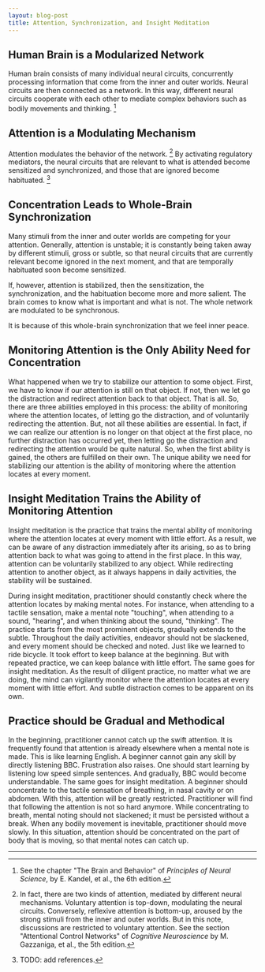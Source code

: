 ```yaml
---
layout: blog-post
title: Attention, Synchronization, and Insight Meditation
---
```


## Human Brain is a Modularized Network

Human brain consists of many individual neural circuits, concurrently processing information that come from the inner and outer worlds. Neural circuits are then connected as a network. In this way, different neural circuits cooperate with each other to mediate complex behaviors such as bodily movements and thinking. [^modularized-network]

  [^modularized-network]: See the chapter "The Brain and Behavior" of _Principles of Neural Science_, by E. Kandel, et al., the 6th edition.

## Attention is a Modulating Mechanism

Attention modulates the behavior of the network. [^attention-types] By activating regulatory mediators, the neural circuits that are relevant to what is attended become sensitized and synchronized, and those that are ignored become habituated. [^modulating-mechanism]

  [^attention-types]: In fact, there are two kinds of attention, mediated by different neural mechanisms. Voluntary attention is top-down, modulating the neural circuits. Conversely, reflexive attention is bottom-up, aroused by the strong stimuli from the inner and outer worlds. But in this note, discussions are restricted to voluntary attention. See the section "Attentional Control Networks" of _Cognitive Neuroscience_ by M. Gazzaniga, et al., the 5th edition.

  [^modulating-mechanism]: TODO: add references.

## Concentration Leads to Whole-Brain Synchronization

Many stimuli from the inner and outer worlds are competing for your attention. Generally, attention is unstable; it is constantly being taken away by different stimuli, gross or subtle, so that neural circuits that are currently relevant become ignored in the next moment, and that are temporally habituated soon become sensitized.

If, however, attention is stabilized, then the sensitization, the synchronization, and the habituation become more and more salient. The brain comes to know what is important and what is not. The whole network are modulated to be synchronous.

It is because of this whole-brain synchronization that we feel inner peace.

## Monitoring Attention is the Only Ability Need for Concentration

What happened when we try to stabilize our attention to some object. First, we have to know if our attention is still on that object. If not, then we let go the distraction and redirect attention back to that object. That is all. So, there are three abilities employed in this process: the ability of monitoring where the attention locates, of letting go the distraction, and of voluntarily redirecting the attention. But, not all these abilities are essential. In fact, if we can realize our attention is no longer on that object at the first place, no further distraction has occurred yet, then letting go the distraction and redirecting the attention would be quite natural. So, when the first ability is gained, the others are fulfilled on their own. The unique ability we need for stabilizing our attention is the ability of monitoring where the attention locates at every moment.

## Insight Meditation Trains the Ability of Monitoring Attention

Insight meditation is the practice that trains the mental ability of monitoring where the attention locates at every moment with little effort. As a result, we can be aware of any distraction immediately after its arising, so as to bring attention back to what was going to attend in the first place. In this way, attention can be voluntarily stabilized to any object. While redirecting attention to another object, as it always happens in daily activities, the stability will be sustained.

During insight meditation, practitioner should constantly check where the attention locates by making mental notes. For instance, when attending to a tactile sensation, make a mental note "touching", when attending to a sound, "hearing", and when thinking about the sound, "thinking". The practice starts from the most prominent objects, gradually extends to the subtle. Throughout the daily activities, endeavor should not be slackened, and every moment should be checked and noted. Just like we learned to ride bicycle. It took effort to keep balance at the beginning. But with repeated practice, we can keep balance with little effort. The same goes for insight meditation. As the result of diligent practice, no matter what we are doing, the mind can vigilantly monitor where the attention locates at every moment with little effort. And subtle distraction comes to be apparent on its own.

## Practice should be Gradual and Methodical

In the beginning, practitioner cannot catch up the swift attention. It is frequently found that attention is already elsewhere when a mental note is made. This is like learning English. A beginner cannot gain any skill by directly listening BBC. Frustration also raises. One should start learning by listening low speed simple sentences. And gradually, BBC would become understandable. The same goes for insight meditation. A beginner should concentrate to the tactile sensation of breathing, in nasal cavity or on abdomen. With this, attention will be greatly restricted. Practitioner will find that following the attention is not so hard anymore. While concentrating to breath, mental noting should not slackened; it must be persisted without a break. When any bodily movement is inevitable, practitioner should move slowly. In this situation, attention should be concentrated on the part of body that is moving, so that mental notes can catch up.

---
